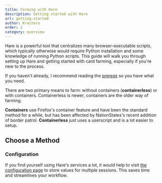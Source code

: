 ```yaml
---
title: Farming with Hare
description: Getting started with Hare
url: getting-started
author: Kractero
order: 2
category: overview
---
```


<script>
	import Post from "$lib/components/Post.svelte";

  const comparison = {
    description: "Method Comparison",
    title: "Containers vs Containerless",
    url: "/guides/comparison"
  }

  const containers = {
    description: "Setting up Containers",
    title: "Container Setup",
    url: "/guides/containers"
  }

  const containerless = {
    description: "Setting up Containerless",
    title: "Containerless Setup",
    url: "/guides/containerless"
  }
</script>

Hare is a powerful tool that centralizes many browser-executable scripts, which typically otherwise would require Python installation and some knowledge of running Python scripts. This guide will walk you through setting up Hare and getting started with card farming, especially if you're new to the process.

If you haven't already, I recommend reading the <a href="prereqs" target="_blank">prereqs</a> so you have what you need.

There are two primary means to farm: without containers (**containerless**) or with containers. Containerless is newer, containers are the older way of farming.

**Containers** use Firefox's container feature and have been the standard method for a while, but has been affected by NationStates's recent addition of border patrol. **Containerless** just uses a userscript and is a lot easier to setup.

<div class="flex not-prose">
  <Post description={comparison.description} title={comparison.title} url={comparison.url} />
</div>

## Choose a Method

<div class="flex not-prose gap-4">
  <Post description={containerless.description} title={containerless.title} url={containerless.url} />
  <Post description={containers.description} title={containers.title} url={containers.url} />
</div>

### Configuration

If you find yourself using Hare's services a lot, it would help to visit <a href="/config" target="_blank" rel="noreferrer noopener">the configuration page</a> to store values for multiple sessions. This saves time and streamlines your workflow.
